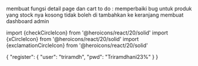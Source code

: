 membuat fungsi detail page dan cart
to do :
memperbaiki bug untuk produk yang stock nya kosong tidak boleh di tambahkan ke keranjang
membuat dashboard admin

import {checkCircleIcon} from '@heroicons/react/20/solid'
import {xCircleIcon} from '@heroicons/react/20/solid'
import {exclamationCircleIcon} from '@heroicons/react/20/solid'

{
"register": {
"user": "triramdh",
"pwd": "Triramdhani23%"
}
}
